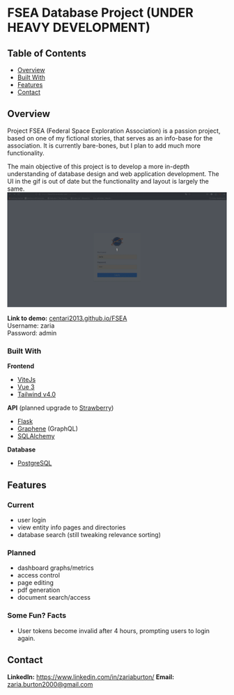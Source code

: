 # FSEA Database Project (UNDER HEAVY DEVELOPMENT)

## Table of Contents

- [Overview](#overview)
- [Built With](#built-with)
- [Features](#features)
- [Contact](#contact)
## Overview
<!-- Add a screenshot of the live project.
    1. Link to a 'live demo.'
    2. Describe your overall experience in a couple of sentences.
    3. List a few specific technical things that you learned or improved on.
    4. Share any other tips or guidance for others attempting this or something similar.
 -->

Project FSEA (Federal Space Exploration Association) is a passion project, based on one of my fictional stories, that serves as an info-base for the association. It is currently bare-bones, but I plan to add much more functionality. 

The main objective of this project is to develop a more in-depth understanding of database design and web application development. 
The UI in the gif is out of date but the functionality and layout is largely the same.
<img src="fsea-demo.gif" width="1080"/>

**Link to demo:** [centari2013.github.io/FSEA](centari2013.github.io/FSEA) \
Username: zaria\
Password: admin


### Built With
<!-- List any MAJOR libraries/frameworks (e.g. React, Tailwind) with links to their homepages. -->
**Frontend**
- [ViteJs](https://vitejs.dev/)
- [Vue 3](https://vuejs.org/)
- [Tailwind v4.0](https://tailwindcss.com/)

**API** (planned upgrade to [Strawberry](https://strawberry.rocks/))
- [Flask](https://flask.palletsprojects.com/en/3.0.x/)
- [Graphene](https://docs.graphene-python.org/en/latest/) (GraphQL)
- [SQLAlchemy](https://docs.sqlalchemy.org/en/20/)

**Database**
- [PostgreSQL](https://www.postgresql.org/)



## Features
<!-- List what specific 'user problems' that this application solves. -->
### Current
- user login
- view entity info pages and directories
- database search (still tweaking relevance sorting)

### Planned
- dashboard graphs/metrics
- access control
- page editing
- pdf generation
- document search/access

### Some Fun? Facts
- User tokens become invalid after 4 hours, prompting users to login again.

## Contact
<!-- Include icons and links to your RELEVANT, PROFESSIONAL 'DEV-ORIENTED' social media. LinkedIn and dev.to are minimum. -->
**LinkedIn:** https://www.linkedin.com/in/zariaburton/
**Email:** zaria.burton2000@gmail.com




